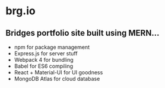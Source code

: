 # brg.io

## Bridges portfolio site built using MERN...

- npm for package management
- Express.js for server stuff
- Webpack 4 for bundling
- Babel for ES6 compiling 
- React + Material-UI for UI goodness
- MongoDB Atlas for cloud database